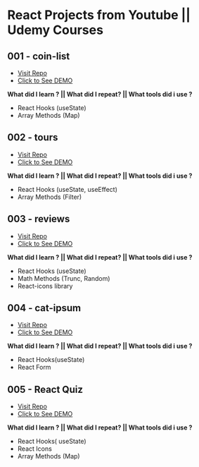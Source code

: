 # React Projects from Youtube || Udemy Courses

## 001 - coin-list

- [Visit Repo](https://github.com/tolgatopkac/react-practice-projects/tree/main/react-practice-projects/001-coin-list)
- [Click to See DEMO](https://coinlistproject.netlify.app/)

**What did I learn ? || What did I repeat? || What tools did i use ?**

- React Hooks (useState)
- Array Methods (Map)

## 002 - tours

- [Visit Repo](https://github.com/tolgatopkac/react-practice-projects/tree/main/react-practice-projects/002-tours)
- [Click to See DEMO](https://62c9a5ad858ea77f514dc1e1--jocular-syrniki-ece19e.netlify.app/)

**What did I learn ? || What did I repeat? || What tools did i use ?**

- React Hooks (useState, useEffect)
- Array Methods (Filter)

## 003 - reviews

- [Visit Repo](https://github.com/tolgatopkac/react-practice-projects/tree/main/react-practice-projects/003-reviews)
- [Click to See DEMO](https://62ca675250e7d17a459ecb91--vocal-yeot-af73c4.netlify.app/)

**What did I learn ? || What did I repeat? || What tools did i use ?**

- React Hooks (useState)
- Math Methods (Trunc, Random)
- React-icons library

## 004 - cat-ipsum

- [Visit Repo](https://github.com/tolgatopkac/react-practice-projects/tree/main/react-practice-projects/004-cat-ipsum)
- [Click to See DEMO](https://62ca89152db9041428a8491b--benevolent-smakager-bb14ed.netlify.app/)

**What did I learn ? || What did I repeat? || What tools did i use ?**

- React Hooks(useState)
- React Form

## 005 - React Quiz

- [Visit Repo](https://github.com/tolgatopkac/react-practice-projects/tree/main/react-practice-projects/005-react-quiz)
- [Click to See DEMO](https://62cdbcc97dfafe579c6e7761--stalwart-muffin-c712a3.netlify.app/)

**What did I learn ? || What did I repeat? || What tools did i use ?**

- React Hooks( useState)
- React Icons
- Array Methods (Map)
